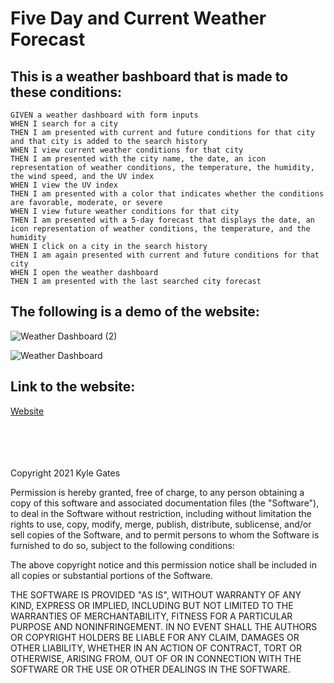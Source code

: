 <h1>Five Day and Current Weather Forecast</h1>

<h2>This is a weather bashboard that is made to these conditions:</h2>

```
GIVEN a weather dashboard with form inputs
WHEN I search for a city
THEN I am presented with current and future conditions for that city and that city is added to the search history
WHEN I view current weather conditions for that city
THEN I am presented with the city name, the date, an icon representation of weather conditions, the temperature, the humidity, the wind speed, and the UV index
WHEN I view the UV index
THEN I am presented with a color that indicates whether the conditions are favorable, moderate, or severe
WHEN I view future weather conditions for that city
THEN I am presented with a 5-day forecast that displays the date, an icon representation of weather conditions, the temperature, and the humidity
WHEN I click on a city in the search history
THEN I am again presented with current and future conditions for that city
WHEN I open the weather dashboard
THEN I am presented with the last searched city forecast
```


<h2>The following is a demo of the website:</h2>

![Weather Dashboard (2)](https://user-images.githubusercontent.com/70537665/103943641-45951e00-50e7-11eb-8c95-f2da3fd80e3a.gif)

![Weather Dashboard](https://user-images.githubusercontent.com/70537665/103943805-8c831380-50e7-11eb-84a5-1e2daed8974c.gif)

<h2>Link to the website:</h2>

<a href="https://al0harussia.github.io/City-Weather-5day-Forecast/">Website</a>

<br>
<br>
<br>
<br>
Copyright 2021 Kyle Gates

Permission is hereby granted, free of charge, to any person obtaining a copy of this software and associated documentation files (the "Software"), to deal in the Software without restriction, including without limitation the rights to use, copy, modify, merge, publish, distribute, sublicense, and/or sell copies of the Software, and to permit persons to whom the Software is furnished to do so, subject to the following conditions:

The above copyright notice and this permission notice shall be included in all copies or substantial portions of the Software.

THE SOFTWARE IS PROVIDED "AS IS", WITHOUT WARRANTY OF ANY KIND, EXPRESS OR IMPLIED, INCLUDING BUT NOT LIMITED TO THE WARRANTIES OF MERCHANTABILITY, FITNESS FOR A PARTICULAR PURPOSE AND NONINFRINGEMENT. IN NO EVENT SHALL THE AUTHORS OR COPYRIGHT HOLDERS BE LIABLE FOR ANY CLAIM, DAMAGES OR OTHER LIABILITY, WHETHER IN AN ACTION OF CONTRACT, TORT OR OTHERWISE, ARISING FROM, OUT OF OR IN CONNECTION WITH THE SOFTWARE OR THE USE OR OTHER DEALINGS IN THE SOFTWARE.
